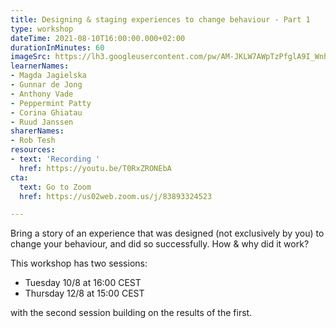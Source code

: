 ```yaml
---
title: Designing & staging experiences to change behaviour - Part 1
type: workshop
dateTime: 2021-08-10T16:00:00.000+02:00
durationInMinutes: 60
imageSrc: https://lh3.googleusercontent.com/pw/AM-JKLW7AWpTzPfglA9I_WnhDbDXLWE5cQ4sfbZE5nFRBZgBZcTLGe7DTis41QzEod076AvFIaIYfCMKPQMbRJnD7WcVpf2uOG6W46dOJbcdnOci2bt-WL5vURb9VY00oW7X36gD0QX2K9vmRy49PZbuj_OHtQ=s1494-no?authuser=0
learnerNames:
- Magda Jagielska
- Gunnar de Jong
- Anthony Vade
- Peppermint Patty
- Corina Ghiatau
- Ruud Janssen
sharerNames:
- Rob Tesh
resources:
- text: 'Recording '
  href: https://youtu.be/T0RxZRONEbA
cta:
  text: Go to Zoom
  href: https://us02web.zoom.us/j/83893324523

---
```

Bring a story of an experience that was designed (not exclusively by you) to change your behaviour, and did so successfully. How & why did it work?

This workshop has two sessions:

* Tuesday 10/8 at 16:00 CEST
* Thursday 12/8 at 15:00 CEST

with the second session building on the results of the first.